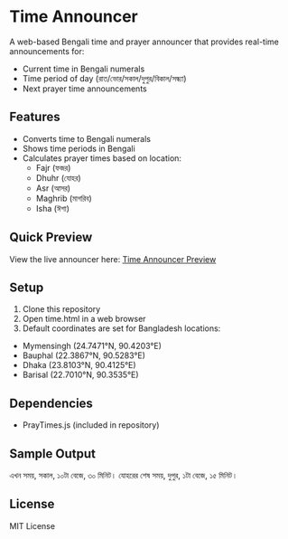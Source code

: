 # Time Announcer

A web-based Bengali time and prayer announcer that provides real-time announcements for:
- Current time in Bengali numerals
- Time period of day (রাত/ভোর/সকাল/দুপুর/বিকাল/সন্ধ্যা)
- Next prayer time announcements

## Features

- Converts time to Bengali numerals
- Shows time periods in Bengali
- Calculates prayer times based on location:
  - Fajr (ফজর)
  - Dhuhr (যোহর)
  - Asr (আসর)
  - Maghrib (মাগরিব)
  - Isha (ঈশা)

## Quick Preview

View the live announcer here:
[Time Announcer Preview](https://mainuljss.github.io/announcer/time.html)

## Setup

1. Clone this repository
2. Open time.html in a web browser
3. Default coordinates are set for Bangladesh locations:
  - Mymensingh (24.7471°N, 90.4203°E)
  - Bauphal (22.3867°N, 90.5283°E)
  - Dhaka (23.8103°N, 90.4125°E)
  - Barisal (22.7010°N, 90.3535°E)

## Dependencies

- PrayTimes.js (included in repository)

## Sample Output

এখন সময়, সকাল, ১০টা বেজে, ৩০ মিনিট। যোহরের শেষ সময়, দুপুর, ১টা বেজে, ১৫ মিনিট।

## License

MIT License
